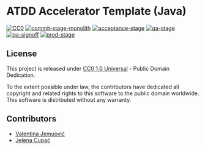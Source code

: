 # ATDD Accelerator Template (Java)

[![CC0](https://img.shields.io/badge/License-CC0_1.0-lightgrey.svg)](http://creativecommons.org/publicdomain/cc0/1.0/)
[![commit-stage-monolith](https://github.com/optivem/atdd-accelerator-template-java/actions/workflows/commit-stage-monolith.yml/badge.svg)](https://github.com/optivem/atdd-accelerator-template-java/actions/workflows/commit-stage-monolith.yml)
[![acceptance-stage](https://github.com/optivem/atdd-accelerator-template-java/actions/workflows/acceptance-stage.yml/badge.svg)](https://github.com/optivem/atdd-accelerator-template-java/actions/workflows/acceptance-stage.yml)
[![qa-stage](https://github.com/optivem/atdd-accelerator-template-java/actions/workflows/qa-stage.yml/badge.svg)](https://github.com/optivem/atdd-accelerator-template-java/actions/workflows/qa-stage.yml)
[![qa-signoff](https://github.com/optivem/atdd-accelerator-template-java/actions/workflows/qa-signoff.yml/badge.svg)](https://github.com/optivem/atdd-accelerator-template-java/actions/workflows/qa-signoff.yml)
[![prod-stage](https://github.com/optivem/atdd-accelerator-template-java/actions/workflows/prod-stage.yml/badge.svg)](https://github.com/optivem/atdd-accelerator-template-java/actions/workflows/prod-stage.yml)

## License

This project is released under [CC0 1.0 Universal](https://creativecommons.org/publicdomain/cc0/1.0/) - Public Domain Dedication.

To the extent possible under law, the contributors have dedicated all copyright and related rights to this software to the public domain worldwide. This software is distributed without any warranty.

## Contributors

- [Valentina Jemuović](https://www.linkedin.com/in/valentinajemuovic/)
- [Jelena Cupać](https://www.linkedin.com/in/jelenacupac/)
